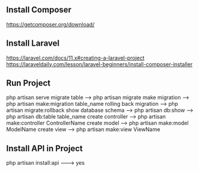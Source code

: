 ## Install Composer

https://getcomposer.org/download/


## Install Laravel

https://laravel.com/docs/11.x#creating-a-laravel-project
https://laraveldaily.com/lesson/laravel-beginners/install-composer-installer

## Run Project

php artisan serve
migrate table --> php artisan migrate
make migration --> php artisan make:migration table_name
rolling back migration --> php artisan migrate:rollback
show database schema --> php artisan db:show --> php artisan db:table table_name
create controller --> php artisan make:controller ControllerName
create model --> php artisan make:model ModelName
create view --> php artisan make:view ViewName

## Install API in Project

php artisan install:api ---> yes